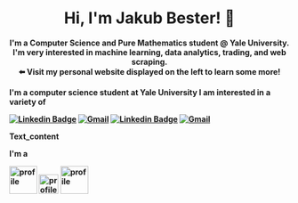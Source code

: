 <div align="center">
  <h1><b> Hi, I'm Jakub Bester! 👋 <b></h1>
  <p>
    I'm a Computer Science and Pure Mathematics student @ Yale University. <br>
    I'm very interested in machine learning, data analytics, trading, and web scraping. <br>
    ⬅️ Visit my <b> personal website <b> displayed on the left to learn some more! <br>
  </p>
</div>

I'm a computer science student at Yale University
I am interested in a variety of 


[![Linkedin Badge](https://img.shields.io/badge/Linkedin-black?style=flat-square&logo=Linkedin&logoColor=white&link=https://www.linkedin.com/in/zhixuan-wu126/)](https://www.linkedin.com/in/zhixuan-wu126/) [![Gmail](https://img.shields.io/badge/Email-black?color=black&logo=gmail&logoColor=white)](mailto:zhixuanw@andrew.cmu.edu)
[![Linkedin Badge](https://img.shields.io/badge/Linkedin-black?style=flat-square&logo=Linkedin&logoColor=white&link=https://www.linkedin.com/in/zhixuan-wu126/)](https://www.linkedin.com/in/zhixuan-wu126/) [![Gmail](https://img.shields.io/badge/Email-black?color=black&logo=gmail&logoColor=white)](mailto:zhixuanw@andrew.cmu.edu)


<p style="align: center;">Text_content</p>
I'm a 

<img src="images/carrot-walking.gif" 
         alt="profile"
         height="50"
         width="50" />
<img src="images/ghost.GIF" 
         alt="profile"
         height="35"
         width="35" />
<img src="images/farmer-chasing.GIF" 
         alt="profile"
         height="50"
         width="50" />
